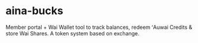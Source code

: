 # aina-bucks
Member portal + Wai Wallet tool to track balances, redeem ʻAuwai Credits &amp; store Wai Shares. A token system based on exchange.
